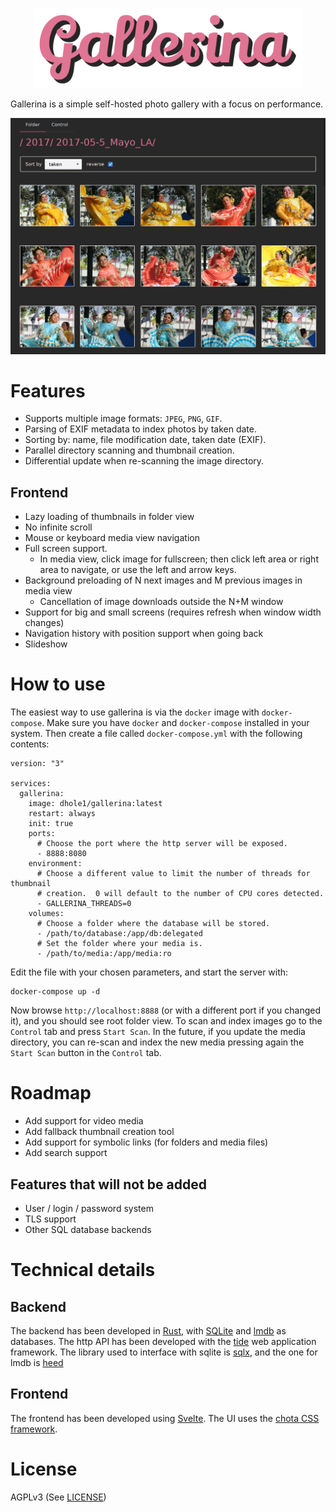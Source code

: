 <p align="center">
    <img src="https://github.com/Dhole/gallerina/raw/master/gallerina.png" height="128">
</p>

Gallerina is a simple self-hosted photo gallery with a focus on performance.

<p align="center">
    <img src="https://github.com/Dhole/gallerina/raw/master/screenshot1.png">
</p>

# Features

- Supports multiple image formats: `JPEG`, `PNG`, `GIF`.
- Parsing of EXIF metadata to index photos by taken date.
- Sorting by: name, file modification date, taken date (EXIF).
- Parallel directory scanning and thumbnail creation.
- Differential update when re-scanning the image directory.

## Frontend

- Lazy loading of thumbnails in folder view
- No infinite scroll
- Mouse or keyboard media view navigation
- Full screen support.  
    - In media view, click image for fullscreen; then click left area or right area to navigate, or use the left and arrow keys.
- Background preloading of N next images and M previous images in media view
    - Cancellation of image downloads outside the N+M window
- Support for big and small screens (requires refresh when window width changes)
- Navigation history with position support when going back
- Slideshow

# How to use

The easiest way to use gallerina is via the `docker` image with
`docker-compose`.  Make sure you have `docker` and `docker-compose` installed
in your system.  Then create a file called `docker-compose.yml` with the following contents:
```
version: "3"

services:
  gallerina:
    image: dhole1/gallerina:latest
    restart: always
    init: true
    ports:
      # Choose the port where the http server will be exposed.
      - 8888:8080
    environment:
      # Choose a different value to limit the number of threads for thumbnail
      # creation.  0 will default to the number of CPU cores detected.
      - GALLERINA_THREADS=0
    volumes:
      # Choose a folder where the database will be stored.
      - /path/to/database:/app/db:delegated
      # Set the folder where your media is.
      - /path/to/media:/app/media:ro
```
Edit the file with your chosen parameters, and start the server with:
```
docker-compose up -d
```

Now browse `http://localhost:8888` (or with a different port if you changed
it), and you should see root folder view.  To scan and index images go to the
`Control` tab and press `Start Scan`.  In the future, if you update the media
directory, you can re-scan and index the new media pressing again the `Start
Scan` button in the `Control` tab.

# Roadmap

- Add support for video media
- Add fallback thumbnail creation tool
- Add support for symbolic links (for folders and media files)
- Add search support

## Features that will not be added

- User / login / password system
- TLS support
- Other SQL database backends

# Technical details

## Backend

The backend has been developed in [Rust](https://www.rust-lang.org/), with [SQLite](https://sqlite.org/index.html) and [lmdb](http://www.lmdb.tech/doc/) as databases.  The http API has been developed with the [tide](https://github.com/http-rs/tide) web application framework.  The library used to interface with sqlite is [sqlx](https://github.com/launchbadge/sqlx), and the one for lmdb is [heed](https://github.com/Kerollmops/heed)

## Frontend

The frontend has been developed using [Svelte](https://svelte.dev/).  The UI uses the [chota CSS framework](https://jenil.github.io/chota/#!).

# License

AGPLv3 (See [LICENSE](./LICENSE))
